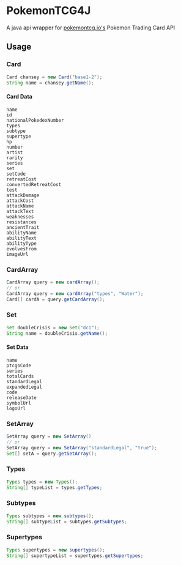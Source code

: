 # PokemonTCG4J
A java api wrapper for [pokemontcg.io's](https://pokemontcg.io/) Pokemon Trading Card API 


## Usage


### Card
```java
Card chansey = new Card("base1-2");
String name = chansey.getName();
```


#### Card Data
```
name
id
nationalPokedexNumber
types
subtype
supertype
hp
number
artist
rarity
series
set
setCode
retreatCost
convertedRetreatCost
test
attackDamage
attackCost
attackName
attackText
weaknesses
resistances
ancientTrait
abilityName
abilityText
abilityType
evolvesFrom
imageUrl
```


### CardArray
```java
CardArray query = new cardArray();
// or 
CardArray query = new cardArray("types", "Water");
Card[] cardA = query.getCardArray();
```


### Set
```java
Set doubleCrisis = new Set("dc1");
String name = doubleCrisis.getName();
```


#### Set Data
```
name
ptcgoCode
series
totalCards
standardLegal
expandedLegal
code
releaseDate
symbolUrl
logoUrl
```


### SetArray
```java
SetArray query = new SetArray()
// or
SetArray query = new SetArray("standardLegal", "true");
Set[] setA = query.getSetArray();
```


### Types
```java
Types types = new Types();
String[] typeList = types.getTypes;
```


### Subtypes
```java
Types subtypes = new subtypes();
String[] subtypeList = subtypes.getSubtypes;
```


### Supertypes
```java
Types supertypes = new supertypes();
String[] supertypeList = supertypes.getSupertypes;
```

